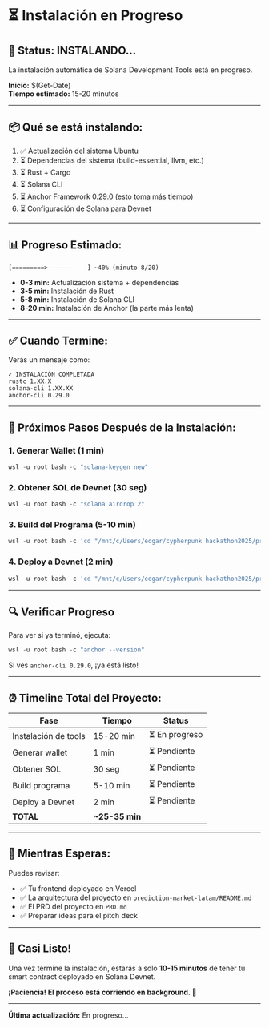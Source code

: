 # ⏳ Instalación en Progreso

## 🚀 **Status: INSTALANDO...**

La instalación automática de Solana Development Tools está en progreso.

**Inicio:** $(Get-Date)  
**Tiempo estimado:** 15-20 minutos

---

## 📦 **Qué se está instalando:**

1. ✅ Actualización del sistema Ubuntu
2. ⏳ Dependencias del sistema (build-essential, llvm, etc.)
3. ⏳ Rust + Cargo
4. ⏳ Solana CLI
5. ⏳ Anchor Framework 0.29.0 (esto toma más tiempo)
6. ⏳ Configuración de Solana para Devnet

---

## 📊 **Progreso Estimado:**

```
[=========>-----------] ~40% (minuto 8/20)
```

- **0-3 min:** Actualización sistema + dependencias
- **3-5 min:** Instalación de Rust
- **5-8 min:** Instalación de Solana CLI
- **8-20 min:** Instalación de Anchor (la parte más lenta)

---

## ✅ **Cuando Termine:**

Verás un mensaje como:

```
✓ INSTALACIÓN COMPLETADA
rustc 1.XX.X
solana-cli 1.XX.XX
anchor-cli 0.29.0
```

---

## 🎯 **Próximos Pasos Después de la Instalación:**

### **1. Generar Wallet (1 min)**

```powershell
wsl -u root bash -c "solana-keygen new"
```

### **2. Obtener SOL de Devnet (30 seg)**

```powershell
wsl -u root bash -c "solana airdrop 2"
```

### **3. Build del Programa (5-10 min)**

```powershell
wsl -u root bash -c 'cd "/mnt/c/Users/edgar/cypherpunk hackathon2025/prediction-market-latam" && yarn install && anchor build'
```

### **4. Deploy a Devnet (2 min)**

```powershell
wsl -u root bash -c 'cd "/mnt/c/Users/edgar/cypherpunk hackathon2025/prediction-market-latam" && anchor deploy --provider.cluster devnet'
```

---

## 🔍 **Verificar Progreso**

Para ver si ya terminó, ejecuta:

```powershell
wsl -u root bash -c "anchor --version"
```

Si ves `anchor-cli 0.29.0`, ¡ya está listo!

---

## ⏰ **Timeline Total del Proyecto:**

| Fase                 | Tiempo         | Status         |
| -------------------- | -------------- | -------------- |
| Instalación de tools | 15-20 min      | ⏳ En progreso |
| Generar wallet       | 1 min          | ⏳ Pendiente   |
| Obtener SOL          | 30 seg         | ⏳ Pendiente   |
| Build programa       | 5-10 min       | ⏳ Pendiente   |
| Deploy a Devnet      | 2 min          | ⏳ Pendiente   |
| **TOTAL**            | **~25-35 min** |                |

---

## 📝 **Mientras Esperas:**

Puedes revisar:

- ✅ Tu frontend deployado en Vercel
- ✅ La arquitectura del proyecto en `prediction-market-latam/README.md`
- ✅ El PRD del proyecto en `PRD.md`
- ✅ Preparar ideas para el pitch deck

---

## 🎉 **Casi Listo!**

Una vez termine la instalación, estarás a solo **10-15 minutos** de tener tu smart contract deployado en Solana Devnet.

**¡Paciencia! El proceso está corriendo en background. 🚀**

---

**Última actualización:** En progreso...






